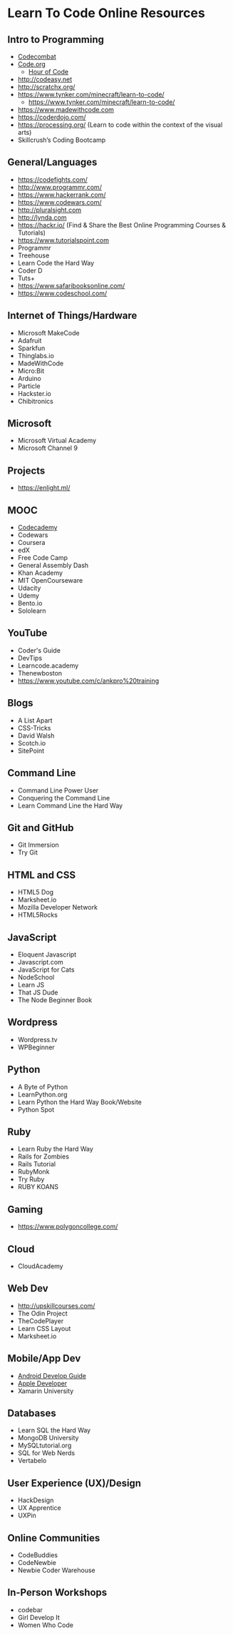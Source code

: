 # Learn To Code Online Resources

## Intro to Programming
- [Codecombat](https://codecombat.com/)
- [Code.org](https://studio.code.org/courses)
  - [Hour of Code](https://code.org/hourofcode/overview)
- http://codeasy.net
- http://scratchx.org/
- https://www.tynker.com/minecraft/learn-to-code/
  - https://www.tynker.com/minecraft/learn-to-code/
- https://www.madewithcode.com 
- https://coderdojo.com/
- https://processing.org/  (Learn to code within the context of the visual arts)
- Skillcrush’s Coding Bootcamp

## General/Languages
- https://codefights.com/
- http://www.programmr.com/
- https://www.hackerrank.com/
- https://www.codewars.com/
- http://pluralsight.com
- http://lynda.com
- https://hackr.io/ (Find & Share the Best Online Programming Courses & Tutorials)
- https://www.tutorialspoint.com
- Programmr
- Treehouse
- Learn Code the Hard Way
- Coder D
- Tuts+
- https://www.safaribooksonline.com/
- https://www.codeschool.com/

## Internet of Things/Hardware
- Microsoft MakeCode
- Adafruit
- Sparkfun
- Thinglabs.io
- MadeWithCode
- Micro:Bit
- Arduino
- Particle
- Hackster.io
- Chibitronics

## Microsoft
- Microsoft Virtual Academy
- Microsoft Channel 9
  
## Projects
- https://enlight.ml/
 
## MOOC
- [Codecademy](http://www.codecademy.com/)
- Codewars
- Coursera
- edX
- Free Code Camp
- General Assembly Dash
- Khan Academy
- MIT OpenCourseware
- Udacity
- Udemy
- Bento.io
- Sololearn

## YouTube
- Coder's Guide
- DevTips
- Learncode.academy
- Thenewboston
- https://www.youtube.com/c/ankpro%20training
 
## Blogs
- A List Apart
- CSS-Tricks
- David Walsh
- Scotch.io
- SitePoint
 
## Command Line
- Command Line Power User
- Conquering the Command Line
- Learn Command Line the Hard Way
 
## Git and GitHub
- Git Immersion
- Try Git
 
## HTML and CSS
- HTML5 Dog
- Marksheet.io
- Mozilla Developer Network
- HTML5Rocks
 
## JavaScript
- Eloquent Javascript
- Javascript.com
- JavaScript for Cats
- NodeSchool
- Learn JS
- That JS Dude
- The Node Beginner Book
 
## Wordpress
- Wordpress.tv
- WPBeginner
 
## Python
- A Byte of Python
- LearnPython.org
- Learn Python the Hard Way Book/Website
- Python Spot
 
## Ruby
- Learn Ruby the Hard Way
- Rails for Zombies
- Rails Tutorial
- RubyMonk
- Try Ruby
- RUBY KOANS
 
## Gaming
- https://www.polygoncollege.com/
 
## Cloud
- CloudAcademy
 
## Web Dev
- http://upskillcourses.com/
- The Odin Project
- TheCodePlayer
- Learn CSS Layout
- Marksheet.io

## Mobile/App Dev
- [Android Develop Guide](https://developer.android.com/training/index.html)
- [Apple Developer](https://developer.apple.com/)
- Xamarin University

## Databases
- Learn SQL the Hard Way
- MongoDB University
- MySQLtutorial.org
- SQL for Web Nerds
- Vertabelo

## User Experience (UX)/Design
- HackDesign
- UX Apprentice
- UXPin

## Online Communities
- CodeBuddies
- CodeNewbie
- Newbie Coder Warehouse

## In-Person Workshops
- codebar
- Girl Develop It
- Women Who Code